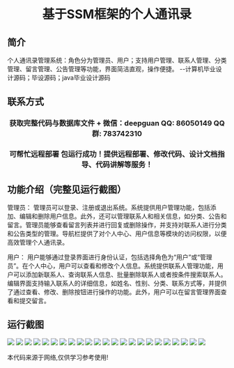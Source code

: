 <p><h1 align="center">基于SSM框架的个人通讯录</h1></p>

## 简介
个人通讯录管理系统：角色分为管理员、用户；支持用户管理、联系人管理、分类管理、留言管理、公告管理等功能，界面简洁直观，操作便捷。    --计算机毕业设计源码；毕设源码；java毕业设计源码


## 联系方式
<p><h3 align="center">获取完整代码与数据库文件 + 微信：deepguan QQ: 86050149 QQ群: 783742310</h3></p>
<p><h3 align="center">可帮忙远程部署 包运行成功！提供远程部署、修改代码、设计文档指导、代码讲解等服务！</h3></p>

## 功能介绍（完整见运行截图）
管理员： 管理员可以登录、注册或退出系统。系统提供用户管理功能，包括添加、编辑和删除用户信息。此外，还可以管理联系人和相关信息，如分类、公告和留言。管理员能够查看留言列表并进行回复或删除操作，并支持对联系人进行分类和公告类型的管理。导航栏提供了对个人中心、用户信息等模块的访问权限，以便高效管理个人通讯录。

用户： 用户能够通过登录界面进行身份认证，包括选择角色为“用户”或“管理员”。在个人中心，用户可以查看和修改个人信息。系统提供联系人管理功能，用户可以添加新联系人、查询联系人信息、批量删除联系人或者按条件搜索联系人。编辑界面支持输入联系人的详细信息，如姓名、性别、分类、联系方式等，并提供了通过查看、修改、删除按钮进行操作的功能。此外，用户可以在留言管理界面查看和提交留言。


## 运行截图
![](https://bs-1329754181.cos.ap-shanghai.myqcloud.com/ssm/PersonalContactListBasedOnSSMFramework/img/001.jpg)
![](https://bs-1329754181.cos.ap-shanghai.myqcloud.com/ssm/PersonalContactListBasedOnSSMFramework/img/002.jpg)
![](https://bs-1329754181.cos.ap-shanghai.myqcloud.com/ssm/PersonalContactListBasedOnSSMFramework/img/003.jpg)
![](https://bs-1329754181.cos.ap-shanghai.myqcloud.com/ssm/PersonalContactListBasedOnSSMFramework/img/004.jpg)
![](https://bs-1329754181.cos.ap-shanghai.myqcloud.com/ssm/PersonalContactListBasedOnSSMFramework/img/005.jpg)
![](https://bs-1329754181.cos.ap-shanghai.myqcloud.com/ssm/PersonalContactListBasedOnSSMFramework/img/006.jpg)
![](https://bs-1329754181.cos.ap-shanghai.myqcloud.com/ssm/PersonalContactListBasedOnSSMFramework/img/007.jpg)
![](https://bs-1329754181.cos.ap-shanghai.myqcloud.com/ssm/PersonalContactListBasedOnSSMFramework/img/008.jpg)
![](https://bs-1329754181.cos.ap-shanghai.myqcloud.com/ssm/PersonalContactListBasedOnSSMFramework/img/009.jpg)
![](https://bs-1329754181.cos.ap-shanghai.myqcloud.com/ssm/PersonalContactListBasedOnSSMFramework/img/010.jpg)
![](https://bs-1329754181.cos.ap-shanghai.myqcloud.com/ssm/PersonalContactListBasedOnSSMFramework/img/011.jpg)
![](https://bs-1329754181.cos.ap-shanghai.myqcloud.com/ssm/PersonalContactListBasedOnSSMFramework/img/012.jpg)
![](https://bs-1329754181.cos.ap-shanghai.myqcloud.com/ssm/PersonalContactListBasedOnSSMFramework/img/013.jpg)
![](https://bs-1329754181.cos.ap-shanghai.myqcloud.com/ssm/PersonalContactListBasedOnSSMFramework/img/014.jpg)
![](https://bs-1329754181.cos.ap-shanghai.myqcloud.com/ssm/PersonalContactListBasedOnSSMFramework/img/015.jpg)
![](https://bs-1329754181.cos.ap-shanghai.myqcloud.com/ssm/PersonalContactListBasedOnSSMFramework/img/016.jpg)
![](https://bs-1329754181.cos.ap-shanghai.myqcloud.com/ssm/PersonalContactListBasedOnSSMFramework/img/017.jpg)
![](https://bs-1329754181.cos.ap-shanghai.myqcloud.com/ssm/PersonalContactListBasedOnSSMFramework/img/018.jpg)
![](https://bs-1329754181.cos.ap-shanghai.myqcloud.com/ssm/PersonalContactListBasedOnSSMFramework/img/019.jpg)
![](https://bs-1329754181.cos.ap-shanghai.myqcloud.com/ssm/PersonalContactListBasedOnSSMFramework/img/020.jpg)
![](https://bs-1329754181.cos.ap-shanghai.myqcloud.com/ssm/PersonalContactListBasedOnSSMFramework/img/021.jpg)
![](https://bs-1329754181.cos.ap-shanghai.myqcloud.com/ssm/PersonalContactListBasedOnSSMFramework/img/022.jpg)
![](https://bs-1329754181.cos.ap-shanghai.myqcloud.com/ssm/PersonalContactListBasedOnSSMFramework/img/023.jpg)

<p>本代码来源于网络,仅供学习参考使用!</p>
